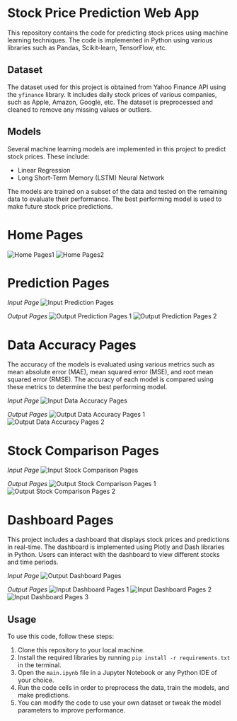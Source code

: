# Stock Price Prediction Web App

This repository contains the code for predicting stock prices using machine learning techniques. The code is implemented in Python using various libraries such as Pandas, Scikit-learn, TensorFlow, etc. 

## Dataset

The dataset used for this project is obtained from Yahoo Finance API using the `yfinance` library. It includes daily stock prices of various companies, such as Apple, Amazon, Google, etc. The dataset is preprocessed and cleaned to remove any missing values or outliers. 

## Models

Several machine learning models are implemented in this project to predict stock prices. These include:

- Linear Regression
- Long Short-Term Memory (LSTM) Neural Network

The models are trained on a subset of the data and tested on the remaining data to evaluate their performance. The best performing model is used to make future stock price predictions.

#  Home Pages

![Home Pages1](https://github.com/AyushPadvekar05/Stock-Price-Prediction-Web-App/blob/main/Screenshots/Screenshot%202023-04-16%20193135.png?raw=true "Optional Title") ![Home Pages2](https://github.com/AyushPadvekar05/Stock-Price-Prediction-Web-App/blob/main/Screenshots/Screenshot%202023-04-16%20193151.png?raw=true "Optional Title")

#  Prediction Pages
*_Input Page_*
![Input Prediction Pages](https://github.com/AyushPadvekar05/Stock-Price-Prediction-Web-App/blob/main/Screenshots/Screenshot%202023-04-16%20193205.png?raw=true "Optional Title")

*_Output Pages_*
![Output Prediction Pages 1](https://github.com/AyushPadvekar05/Stock-Price-Prediction-Web-App/blob/main/Screenshots/Screenshot%202023-04-16%20193237.png?raw=true "Optional Title") ![Output Prediction Pages 2](https://github.com/AyushPadvekar05/Stock-Price-Prediction-Web-App/blob/main/Screenshots/Screenshot%202023-04-16%20193251.png?raw=true "Optional Title")

#  Data Accuracy Pages

The accuracy of the models is evaluated using various metrics such as mean absolute error (MAE), mean squared error (MSE), and root mean squared error (RMSE). The accuracy of each model is compared using these metrics to determine the best performing model.

*_Input Page_*
![Input Data Accuracy Pages](https://github.com/AyushPadvekar05/Stock-Price-Prediction-Web-App/blob/main/Screenshots/Screenshot%202023-04-16%20195233.png?raw=true "Optional Title")

*_Output Pages_*
![Output Data Accuracy Pages 1](https://github.com/AyushPadvekar05/Stock-Price-Prediction-Web-App/blob/main/Screenshots/Screenshot%202023-04-16%20193634.png?raw=true "Optional Title") ![Output Data Accuracy Pages 2](https://github.com/AyushPadvekar05/Stock-Price-Prediction-Web-App/blob/main/Screenshots/Screenshot%202023-04-16%20193654.png?raw=true "Optional Title")

#  Stock Comparison Pages
*_Input Page_*
![Input Stock Comparison Pages](https://github.com/AyushPadvekar05/Stock-Price-Prediction-Web-App/blob/main/Screenshots/Screenshot%202023-04-16%20195253.png?raw=true "Optional Title")

*_Output Pages_*
![Output Stock Comparison Pages 1](https://github.com/AyushPadvekar05/Stock-Price-Prediction-Web-App/blob/main/Screenshots/Screenshot%202023-04-16%20193814.png?raw=true "Optional Title") ![Output Stock Comparison Pages 2](https://github.com/AyushPadvekar05/Stock-Price-Prediction-Web-App/blob/main/Screenshots/Screenshot%202023-04-16%20193833.png?raw=true "Optional Title")

#  Dashboard Pages

This project includes a dashboard that displays stock prices and predictions in real-time. The dashboard is implemented using Plotly and Dash libraries in Python. Users can interact with the dashboard to view different stocks and time periods.

*_Input Page_*
![Output Dashboard Pages](https://github.com/AyushPadvekar05/Stock-Price-Prediction-Web-App/blob/main/Screenshots/Screenshot%202023-04-16%20195304.png?raw=true "Optional Title")

*_Output Pages_*
![Input Dashboard Pages 1](https://github.com/AyushPadvekar05/Stock-Price-Prediction-Web-App/blob/main/Screenshots/Screenshot%202023-04-16%20193909.png?raw=true "Optional Title") ![Input Dashboard Pages 2](https://github.com/AyushPadvekar05/Stock-Price-Prediction-Web-App/blob/main/Screenshots/Screenshot%202023-04-16%20193933.png?raw=true "Optional Title") ![Input Dashboard Pages 3](https://github.com/AyushPadvekar05/Stock-Price-Prediction-Web-App/blob/main/Screenshots/Screenshot%202023-04-16%20193949.png?raw=true "Optional Title")

## Usage

To use this code, follow these steps:

1. Clone this repository to your local machine.
2. Install the required libraries by running `pip install -r requirements.txt` in the terminal.
3. Open the `main.ipynb` file in a Jupyter Notebook or any Python IDE of your choice.
4. Run the code cells in order to preprocess the data, train the models, and make predictions.
5. You can modify the code to use your own dataset or tweak the model parameters to improve performance.
